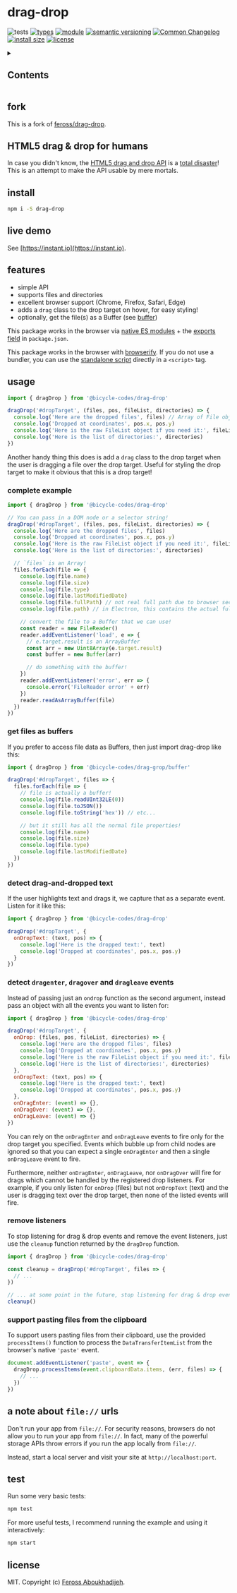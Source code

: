 # drag-drop 

![tests](https://github.com/bicycle-codes/drag-drop/actions/workflows/nodejs.yml/badge.svg)
[![types](https://img.shields.io/npm/types/@bicycle-codes/drag-drop?style=flat-square)](./src/index.ts)
[![module](https://img.shields.io/badge/module-ESM%2FCJS-blue?style=flat-square)](README.md)
[![semantic versioning](https://img.shields.io/badge/semver-2.0.0-blue?logo=semver&style=flat-square)](https://semver.org/)
[![Common Changelog](https://nichoth.github.io/badge/common-changelog.svg)](./CHANGELOG.md)
[![install size](https://flat.badgen.net/packagephobia/install/@bicycle-codes/drag-drop)](https://packagephobia.com/result?p=@bicycle-codes/drag-drop)
[![license](https://img.shields.io/badge/license-MIT-brightgreen.svg?style=flat-square)](LICENSE)

<details><summary><h2>Contents</h2></summary>

<!-- toc -->

- [fork](#fork)
- [HTML5 drag & drop for humans](#html5-drag--drop-for-humans)
- [install](#install)
- [live demo](#live-demo)
- [features](#features)
  * [usage](#usage)
  * [complete example](#complete-example)
  * [get files as buffers](#get-files-as-buffers)
  * [detect drag-and-dropped text](#detect-drag-and-dropped-text)
  * [detect `dragenter`, `dragover` and `dragleave` events](#detect-dragenter-dragover-and-dragleave-events)
  * [remove listeners](#remove-listeners)
  * [support pasting files from the clipboard](#support-pasting-files-from-the-clipboard)
  * [a note about `file://` urls](#a-note-about-file-urls)
  * [license](#license)

<!-- tocstop -->

</details>

## fork
This is a fork of [feross/drag-drop](https://github.com/feross/drag-drop).

## HTML5 drag & drop for humans

In case you didn't know, the
[HTML5 drag and drop API](https://developer.mozilla.org/en-US/docs/Web/API/HTML_Drag_and_Drop_API)
is a
[total disaster](http://www.quirksmode.org/blog/archives/2009/09/the_html5_drag.html)!
This is an attempt to make the API usable by mere mortals.

## install

```sh
npm i -S drag-drop
```

## live demo

See [https://instant.io](https://instant.io).

## features

- simple API
- supports files and directories
- excellent browser support (Chrome, Firefox, Safari, Edge)
- adds a `drag` class to the drop target on hover, for easy styling!
- optionally, get the file(s) as a Buffer (see [buffer](https://github.com/feross/buffer))

This package works in the browser via [native ES modules](https://developer.mozilla.org/en-US/docs/Web/JavaScript/Guide/Modules) + the [exports field](https://docs.npmjs.com/cli/v10/configuring-npm/package-json#exports) in `package.json`.

This package works in the browser with [browserify](https://browserify.org). If you do not use a bundler, you can use the [standalone script](https://bundle.run/drag-drop) directly in a `<script>` tag.

## usage

```js
import { dragDrop } from '@bicycle-codes/drag-drop'

dragDrop('#dropTarget', (files, pos, fileList, directories) => {
  console.log('Here are the dropped files', files) // Array of File objects
  console.log('Dropped at coordinates', pos.x, pos.y)
  console.log('Here is the raw FileList object if you need it:', fileList)
  console.log('Here is the list of directories:', directories)
})
```

Another handy thing this does is add a `drag` class to the drop target when the user
is dragging a file over the drop target. Useful for styling the drop target to make
it obvious that this is a drop target!

### complete example

```js
import { dragDrop } from '@bicycle-codes/drag-drop'

// You can pass in a DOM node or a selector string!
dragDrop('#dropTarget', (files, pos, fileList, directories) => {
  console.log('Here are the dropped files', files)
  console.log('Dropped at coordinates', pos.x, pos.y)
  console.log('Here is the raw FileList object if you need it:', fileList)
  console.log('Here is the list of directories:', directories)

  // `files` is an Array!
  files.forEach(file => {
    console.log(file.name)
    console.log(file.size)
    console.log(file.type)
    console.log(file.lastModifiedDate)
    console.log(file.fullPath) // not real full path due to browser security restrictions
    console.log(file.path) // in Electron, this contains the actual full path

    // convert the file to a Buffer that we can use!
    const reader = new FileReader()
    reader.addEventListener('load', e => {
      // e.target.result is an ArrayBuffer
      const arr = new Uint8Array(e.target.result)
      const buffer = new Buffer(arr)

      // do something with the buffer!
    })
    reader.addEventListener('error', err => {
      console.error('FileReader error' + err)
    })
    reader.readAsArrayBuffer(file)
  })
})
```

### get files as buffers

If you prefer to access file data as Buffers, then just import drag-drop like this:

```js
import { dragDrop } from '@bicycle-codes/drag-grop/buffer'

dragDrop('#dropTarget', files => {
  files.forEach(file => {
    // file is actually a buffer!
    console.log(file.readUInt32LE(0))
    console.log(file.toJSON())
    console.log(file.toString('hex')) // etc...

    // but it still has all the normal file properties!
    console.log(file.name)
    console.log(file.size)
    console.log(file.type)
    console.log(file.lastModifiedDate)
  })
})
```

### detect drag-and-dropped text

If the user highlights text and drags it, we capture that as a separate event.
Listen for it like this:

```js
import { dragDrop } from '@bicycle-codes/drag-drop'

dragDrop('#dropTarget', {
  onDropText: (text, pos) => {
    console.log('Here is the dropped text:', text)
    console.log('Dropped at coordinates', pos.x, pos.y)
  }
})
```

### detect `dragenter`, `dragover` and `dragleave` events

Instead of passing just an `ondrop` function as the second argument, instead pass an
object with all the events you want to listen for:

```js
import { dragDrop } from '@bicycle-codes/drag-drop'

dragDrop('#dropTarget', {
  onDrop: (files, pos, fileList, directories) => {
    console.log('Here are the dropped files', files)
    console.log('Dropped at coordinates', pos.x, pos.y)
    console.log('Here is the raw FileList object if you need it:', fileList)
    console.log('Here is the list of directories:', directories)
  },
  onDropText: (text, pos) => {
    console.log('Here is the dropped text:', text)
    console.log('Dropped at coordinates', pos.x, pos.y)
  },
  onDragEnter: (event) => {},
  onDragOver: (event) => {},
  onDragLeave: (event) => {}
})
```

You can rely on the `onDragEnter` and `onDragLeave` events to fire only for the
drop target you specified. Events which bubble up from child nodes are ignored
so that you can expect a single `onDragEnter` and then a single `onDragLeave`
event to fire.

Furthermore, neither `onDragEnter`, `onDragLeave`, nor `onDragOver` will fire
for drags which cannot be handled by the registered drop listeners. For example,
if you only listen for `onDrop` (files) but not `onDropText` (text) and the user
is dragging text over the drop target, then none of the listed events will fire.

### remove listeners

To stop listening for drag & drop events and remove the event listeners, just use the
`cleanup` function returned by the `dragDrop` function.

```js
import { dragDrop } from '@bicycle-codes/drag-drop'

const cleanup = dragDrop('#dropTarget', files => {
  // ...
})

// ... at some point in the future, stop listening for drag & drop events
cleanup()
```

### support pasting files from the clipboard

To support users pasting files from their clipboard, use the provided
`processItems()` function to process the `DataTransferItemList` from the
browser's native `'paste'` event.

```js
document.addEventListener('paste', event => {
  dragDrop.processItems(event.clipboardData.items, (err, files) => {
    // ...
  })
})
```

## a note about `file://` urls

Don't run your app from `file://`. For security reasons, browsers do not allow you to
run your app from `file://`.  In fact, many of the powerful storage APIs throw errors
if you run the app locally from `file://`.

Instead, start a local server and visit your site at `http://localhost:port`.

## test

Run some very basic tests:
```sh
npm test
```

For more useful tests, I recommend running the example and using it interactively:

```sh
npm start
```

## license

MIT. Copyright (c) [Feross Aboukhadijeh](http://feross.org).
